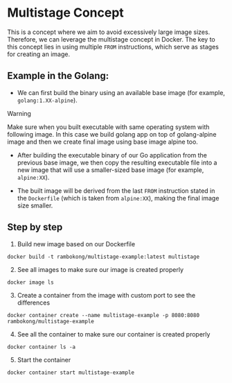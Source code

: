 # Multistage Concept
This is a concept where we aim to avoid excessively large image sizes. Therefore, we can leverage the multistage concept
in Docker. The key to this concept lies in using multiple `FROM` instructions, which serve as stages for creating an image.

## Example in the Golang:

- We can first build the binary using an available base image (for example, `golang:1.XX-alpine`).
> [!WARNING]  
> Make sure when you built executable with same operating system with following image.
> In this case we build golang app on top of golang-alpine image
> and then we create final image using base image alpine too.

- After building the executable binary of our Go application from the previous base image, we then copy the resulting 
executable file into a new image that will use a smaller-sized base image (for example, `alpine:XX`).

- The built image will be derived from the last `FROM` instruction stated in the `Dockerfile` 
(which is taken from `alpine:XX`), making the final image size smaller.

## Step by step
1. Build new image based on our Dockerfile
```shell
docker build -t rambokong/multistage-example:latest multistage
```

2. See all images to make sure our image is created properly
```shell
docker image ls
```

3. Create a container from the image with custom port to see the differences
```shell
docker container create --name multistage-example -p 8080:8080 rambokong/multistage-example
```

4. See all the container to make sure our container is created properly
```shell
docker container ls -a
```

5. Start the container
```shell
docker container start multistage-example
```